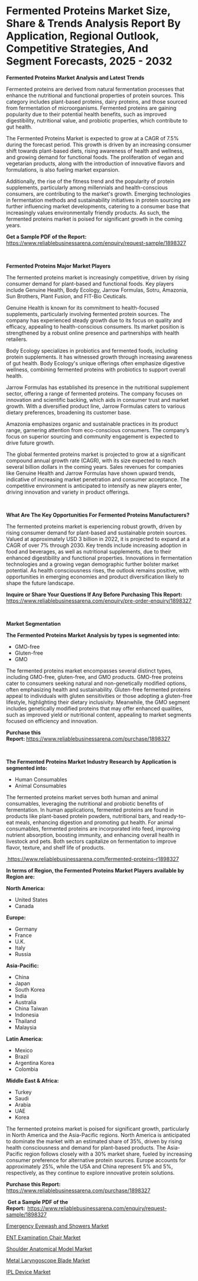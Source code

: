 <p><h1>Fermented Proteins Market Size, Share & Trends Analysis Report By Application, Regional Outlook, Competitive Strategies, And Segment Forecasts, 2025 - 2032</h1></p><p><strong>Fermented Proteins Market Analysis and Latest Trends</strong></p>
<p><p>Fermented proteins are derived from natural fermentation processes that enhance the nutritional and functional properties of protein sources. This category includes plant-based proteins, dairy proteins, and those sourced from fermentation of microorganisms. Fermented proteins are gaining popularity due to their potential health benefits, such as improved digestibility, nutritional value, and probiotic properties, which contribute to gut health.</p><p>The Fermented Proteins Market is expected to grow at a CAGR of 7.5% during the forecast period. This growth is driven by an increasing consumer shift towards plant-based diets, rising awareness of health and wellness, and growing demand for functional foods. The proliferation of vegan and vegetarian products, along with the introduction of innovative flavors and formulations, is also fueling market expansion. </p><p>Additionally, the rise of the fitness trend and the popularity of protein supplements, particularly among millennials and health-conscious consumers, are contributing to the market's growth. Emerging technologies in fermentation methods and sustainability initiatives in protein sourcing are further influencing market developments, catering to a consumer base that increasingly values environmentally friendly products. As such, the fermented proteins market is poised for significant growth in the coming years.</p></p>
<p><strong>Get a Sample PDF of the Report:&nbsp;</strong> <a href="https://www.reliablebusinessarena.com/enquiry/request-sample/1898327?utm_campaign=3497&utm_medium=2&utm_source=Github&utm_content=ia&utm_term=07042025&utm_id=fermented-proteins">https://www.reliablebusinessarena.com/enquiry/request-sample/1898327</a></p>
<p>&nbsp;</p>
<p><strong>Fermented Proteins Major Market Players</strong></p>
<p><p>The fermented proteins market is increasingly competitive, driven by rising consumer demand for plant-based and functional foods. Key players include Genuine Health, Body Ecology, Jarrow Formulas, Sotru, Amazonia, Sun Brothers, Plant Fusion, and FIT-Bio Ceuticals. </p><p>Genuine Health is known for its commitment to health-focused supplements, particularly involving fermented protein sources. The company has experienced steady growth due to its focus on quality and efficacy, appealing to health-conscious consumers. Its market position is strengthened by a robust online presence and partnerships with health retailers.</p><p>Body Ecology specializes in probiotics and fermented foods, including protein supplements. It has witnessed growth through increasing awareness of gut health. Body Ecology's unique offerings often emphasize digestive wellness, combining fermented proteins with probiotics to support overall health. </p><p>Jarrow Formulas has established its presence in the nutritional supplement sector, offering a range of fermented proteins. The company focuses on innovation and scientific backing, which aids in consumer trust and market growth. With a diversified product line, Jarrow Formulas caters to various dietary preferences, broadening its customer base.</p><p>Amazonia emphasizes organic and sustainable practices in its product range, garnering attention from eco-conscious consumers. The company’s focus on superior sourcing and community engagement is expected to drive future growth.</p><p>The global fermented proteins market is projected to grow at a significant compound annual growth rate (CAGR), with its size expected to reach several billion dollars in the coming years. Sales revenues for companies like Genuine Health and Jarrow Formulas have shown upward trends, indicative of increasing market penetration and consumer acceptance. The competitive environment is anticipated to intensify as new players enter, driving innovation and variety in product offerings.</p></p>
<p>&nbsp;</p>
<p><strong>What Are The Key Opportunities For Fermented Proteins Manufacturers?</strong></p>
<p><p>The fermented proteins market is experiencing robust growth, driven by rising consumer demand for plant-based and sustainable protein sources. Valued at approximately USD 3 billion in 2022, it is projected to expand at a CAGR of over 7% through 2030. Key trends include increasing adoption in food and beverages, as well as nutritional supplements, due to their enhanced digestibility and functional properties. Innovations in fermentation technologies and a growing vegan demographic further bolster market potential. As health consciousness rises, the outlook remains positive, with opportunities in emerging economies and product diversification likely to shape the future landscape.</p></p>
<p><strong>Inquire or Share Your Questions If Any Before Purchasing This Report:</strong> <a href="https://www.reliablebusinessarena.com/enquiry/pre-order-enquiry/1898327?utm_campaign=3497&utm_medium=2&utm_source=Github&utm_content=ia&utm_term=07042025&utm_id=fermented-proteins">https://www.reliablebusinessarena.com/enquiry/pre-order-enquiry/1898327</a></p>
<p>&nbsp;</p>
<p><strong>Market Segmentation</strong></p>
<p><strong>The Fermented Proteins Market Analysis by types is segmented into:</strong></p>
<p><ul><li>GMO-free</li><li>Gluten-free</li><li>GMO</li></ul></p>
<p><p>The fermented proteins market encompasses several distinct types, including GMO-free, gluten-free, and GMO products. GMO-free proteins cater to consumers seeking natural and non-genetically modified options, often emphasizing health and sustainability. Gluten-free fermented proteins appeal to individuals with gluten sensitivities or those adopting a gluten-free lifestyle, highlighting their dietary inclusivity. Meanwhile, the GMO segment includes genetically modified proteins that may offer enhanced qualities, such as improved yield or nutritional content, appealing to market segments focused on efficiency and innovation.</p></p>
<p><strong>Purchase this Report:&nbsp;</strong><a href="https://www.reliablebusinessarena.com/purchase/1898327?utm_campaign=3497&utm_medium=2&utm_source=Github&utm_content=ia&utm_term=07042025&utm_id=fermented-proteins">https://www.reliablebusinessarena.com/purchase/1898327</a></p>
<p>&nbsp;</p>
<p><strong>The Fermented Proteins Market Industry Research by Application is segmented into:</strong></p>
<p><ul><li>Human Consumables</li><li>Animal Consumables</li></ul></p>
<p><p>The fermented proteins market serves both human and animal consumables, leveraging the nutritional and probiotic benefits of fermentation. In human applications, fermented proteins are found in products like plant-based protein powders, nutritional bars, and ready-to-eat meals, enhancing digestion and promoting gut health. For animal consumables, fermented proteins are incorporated into feed, improving nutrient absorption, boosting immunity, and enhancing overall health in livestock and pets. Both sectors capitalize on fermentation to improve flavor, texture, and shelf life of products.</p></p>
<p><a href="https://www.reliablebusinessarena.com/fermented-proteins-r1898327?utm_campaign=3497&utm_medium=2&utm_source=Github&utm_content=ia&utm_term=07042025&utm_id=fermented-proteins">&nbsp;https://www.reliablebusinessarena.com/fermented-proteins-r1898327</a></p>
<p><strong>In terms of Region, the Fermented Proteins Market Players available by Region are:</strong></p>
<p>
    <p> <strong> North America: </strong>
        <ul>
            <li>United States</li>
            <li>Canada</li>
        </ul>
        </p> 
    <p> <strong> Europe: </strong>
        <ul>
            <li>Germany</li>
            <li>France</li>
            <li>U.K.</li>
            <li>Italy</li>
            <li>Russia</li>
        </ul>
        </p> 
    <p> <strong> Asia-Pacific: </strong>
        <ul>
            <li>China</li>
            <li>Japan</li>
            <li>South Korea</li>
            <li>India</li>
            <li>Australia</li>
            <li>China Taiwan</li>
            <li>Indonesia</li>
            <li>Thailand</li>
            <li>Malaysia</li>
        </ul>
        </p> 
    <p> <strong> Latin America: </strong>
        <ul>
            <li>Mexico</li>
            <li>Brazil</li>
            <li>Argentina Korea</li>
            <li>Colombia</li>
        </ul>
        </p> 
    <p> <strong> Middle East & Africa: </strong>
        <ul>
            <li>Turkey</li>
            <li>Saudi</li>
            <li>Arabia</li>
            <li>UAE</li>
            <li>Korea</li>
        </ul>
    </p>
    </p>
<p><p>The fermented proteins market is poised for significant growth, particularly in North America and the Asia-Pacific regions. North America is anticipated to dominate the market with an estimated share of 35%, driven by rising health consciousness and demand for plant-based products. The Asia-Pacific region follows closely with a 30% market share, fueled by increasing consumer preference for alternative protein sources. Europe accounts for approximately 25%, while the USA and China represent 5% and 5%, respectively, as they continue to explore innovative protein solutions.</p></p>
<p><strong>Purchase this Report: </strong><a href="https://www.reliablebusinessarena.com/purchase/1898327?utm_campaign=3497&utm_medium=2&utm_source=Github&utm_content=ia&utm_term=07042025&utm_id=fermented-proteins">https://www.reliablebusinessarena.com/purchase/1898327</a></p>
<p>&nbsp;<strong>Get a Sample PDF of the Report:&nbsp;&nbsp;</strong><a href="https://www.reliablebusinessarena.com/enquiry/request-sample/1898327?utm_campaign=3497&utm_medium=2&utm_source=Github&utm_content=ia&utm_term=07042025&utm_id=fermented-proteins">https://www.reliablebusinessarena.com/enquiry/request-sample/1898327</a></p>
<p><strong></strong></p>
<p><p><a href="https://www.linkedin.com/pulse/emergency-eyewash-showers-market-shifts-strategic-analysis-fhg3e?utm_campaign=3497&utm_medium=2&utm_source=Github&utm_content=ia&utm_term=07042025&utm_id=fermented-proteins">Emergency Eyewash and Showers Market</a></p><p><a href="https://www.linkedin.com/pulse/significant-growth-anticipated-ent-examination-chair-market-9tqpe?utm_campaign=3497&utm_medium=2&utm_source=Github&utm_content=ia&utm_term=07042025&utm_id=fermented-proteins">ENT Examination Chair Market</a></p><p><a href="https://www.linkedin.com/pulse/revenue-insights-shoulder-anatomical-model-market-109-cagr-from-xwvhe?utm_campaign=3497&utm_medium=2&utm_source=Github&utm_content=ia&utm_term=07042025&utm_id=fermented-proteins">Shoulder Anatomical Model Market</a></p><p><a href="https://www.linkedin.com/pulse/metal-laryngoscope-blade-market-growth-study-highlights-potential-f3cye?utm_campaign=3497&utm_medium=2&utm_source=Github&utm_content=ia&utm_term=07042025&utm_id=fermented-proteins">Metal Laryngoscope Blade Market</a></p><p><a href="https://www.linkedin.com/pulse/understanding-ipl-device-market-2025-2032-development-sales-qs8fe?utm_campaign=3497&utm_medium=2&utm_source=Github&utm_content=ia&utm_term=07042025&utm_id=fermented-proteins">IPL Device Market</a></p></p>